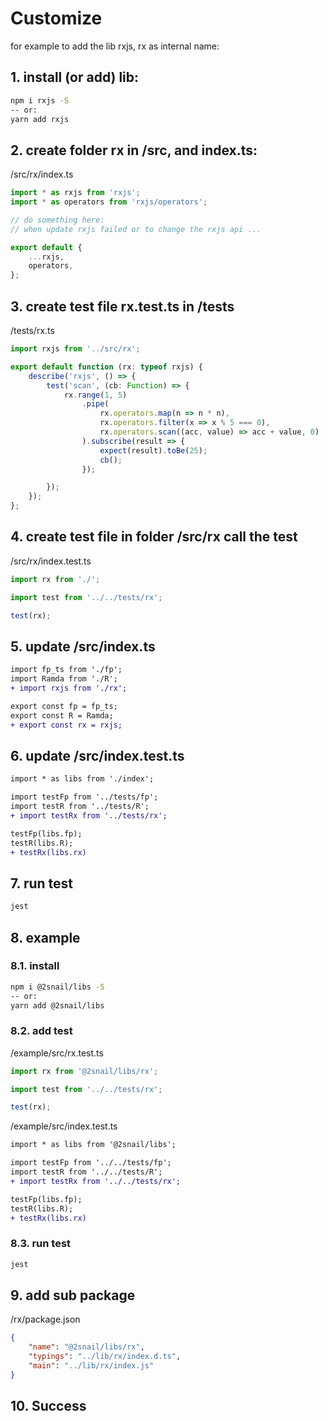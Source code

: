 # Customize

for example to add the lib rxjs, rx as internal name:

## 1. install (or add) lib:
```sh
npm i rxjs -S
-- or:
yarn add rxjs

```

## 2. create folder rx in /src, and index.ts:

/src/rx/index.ts

```ts
import * as rxjs from 'rxjs';
import * as operators from 'rxjs/operators';

// do something here:
// when update rxjs failed or to change the rxjs api ...

export default {
	...rxjs,
	operators,
};
```

## 3. create test file rx.test.ts in /tests

/tests/rx.ts

```ts
import rxjs from '../src/rx';

export default function (rx: typeof rxjs) {
	describe('rxjs', () => {
		test('scan', (cb: Function) => {
			rx.range(1, 5)
				.pipe(
					rx.operators.map(n => n * n),
					rx.operators.filter(x => x % 5 === 0),
					rx.operators.scan((acc, value) => acc + value, 0)
				).subscribe(result => {
					expect(result).toBe(25);
					cb();
				});

		});
	});
};
```

## 4. create test file in folder /src/rx call the test

/src/rx/index.test.ts

```ts
import rx from './';

import test from '../../tests/rx';

test(rx);
```

## 5. update /src/index.ts

```diff
import fp_ts from './fp';
import Ramda from './R';
+ import rxjs from './rx';

export const fp = fp_ts;
export const R = Ramda;
+ export const rx = rxjs;
```

## 6. update /src/index.test.ts

```diff
import * as libs from './index';

import testFp from '../tests/fp';
import testR from '../tests/R';
+ import testRx from '../tests/rx';

testFp(libs.fp);
testR(libs.R);
+ testRx(libs.rx)
```

## 7. run test

```sh
jest
```

## 8. example

### 8.1. install
```sh
npm i @2snail/libs -S
-- or:
yarn add @2snail/libs
```

### 8.2. add test
/example/src/rx.test.ts
```ts
import rx from '@2snail/libs/rx';

import test from '../../tests/rx';

test(rx);
```

/example/src/index.test.ts
```diff
import * as libs from '@2snail/libs';

import testFp from '../../tests/fp';
import testR from '../../tests/R';
+ import testRx from '../../tests/rx';

testFp(libs.fp);
testR(libs.R);
+ testRx(libs.rx)
```

### 8.3. run test
```sh
jest
```

## 9. add sub package

/rx/package.json

```json
{
	"name": "@2snail/libs/rx",
	"typings": "../lib/rx/index.d.ts",
	"main": "../lib/rx/index.js"
}
```

## 10. Success